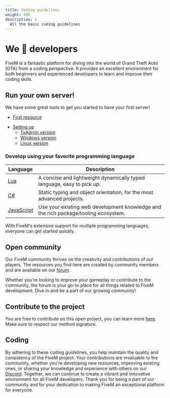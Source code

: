 ```yaml
---
title: Coding guidelines
weight: 890
description: >
  All the basic coding guidelines
---
```


# We 💝 developers

FiveM is a fantastic platform for diving into the world of Grand Theft Auto (GTA) from a coding perspective. It provides an excellent environment for both beginners and experienced developers to learn and improve their coding skills.

## Run your own server!

We have some great tools to get you started to have your first server!
- [First resource](docs/scripting-manual/introduction/creating-your-first-script.md)
<!-- - [First resource (advanced)](docs/scripting-manual/introduction/creating-your-first-script-extra.md)
ONLY SET THIS WHEN PR https://github.com/citizenfx/fivem-docs/pull/429
 -->
- [Setting up](docs/server-manual/setting-up-a-server/)
    - [TxAdmin version](docs/server-manual/setting-up-a-server-txadmin)
    - [Windows version](docs/server-manual/setting-up-a-server-vanilla/#windows)
    - [Linux version](docs/server-manual/setting-up-a-server-vanilla/#linux)

### Develop using your favorite programming language

| Language    | Description                                                                                |
|-------------|--------------------------------------------------------------------------------------------|
| [Lua](docs/scripting-manual/runtimes/lua/)         | A concise and lightweight dynamically typed language, easy to pick up.                     |
| [C#](docs/scripting-manual/runtimes/csharp/)          | Static typing and object orientation, for the most advanced projects.                      |
| [JavaScript](docs/scripting-manual/runtimes/javascript/)  | Use your existing web development knowledge and the rich package/tooling ecosystem.        |

With FiveM's extensive support for multiple programming languages, everyone can get started quickly.

## Open community

Our FiveM community thrives on the creativity and contributions of our players. The resources you find here are created by community members and are available on our [forum](https://forum.cfx.re/c/development/releases/7). 

Whether you're looking to improve your gameplay or contribute to the community, the forum is your go-to place for all things related to FiveM development. Dive in and be a part of our growing community!

## Contribute to the project

You are free to contribute on this open project, you can learn more [here](docs/contributing/how-you-can-help.md). Make sure to respect our method signature.

## Coding

By adhering to these coding guidelines, you help maintain the quality and consistency of the FiveM project. Your contributions are invaluable to the community, whether you're developing new resources, improving existing ones, or sharing your knowledge and experience with others on our [Discord](discord.gg/fivem). Together, we can continue to create a vibrant and innovative environment for all FiveM developers. Thank you for being a part of our community and for your dedication to making FiveM an exceptional platform for everyone. 
